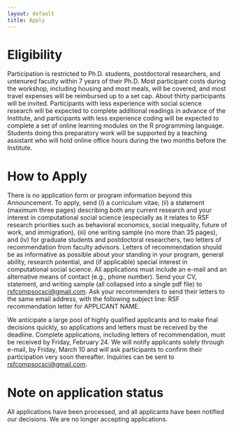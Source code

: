 ```yaml
---
layout: default
title: Apply
---
```


# Eligibility

Participation is restricted to Ph.D. students, postdoctoral researchers, and untenured faculty within 7 years of their Ph.D.  Most participant costs during the workshop, including housing and most meals, will be covered, and most travel expenses will be reimbursed up to a set cap. About thirty participants will be invited.  Participants with less experience with social science research will be expected to complete additional readings in advance of the Institute, and participants with less experience coding will be expected to complete a set of online learning modules on the R programming language.  Students doing this preparatory work will be supported by a teaching assistant who will hold online office hours during the two months before the Institute.

# How to Apply

There is no application form or program information beyond this Announcement.  To apply, send (i) a curriculum vitae, (ii) a statement (maximum three pages) describing both any current research and your interest in computational social science (especially as it relates to RSF research priorities such as behavioral economics, social inequality, future of work, and immigration), (iii) one writing sample (no more than 35 pages), and (iv) for graduate students and postdoctoral researchers, two letters of recommendation from faculty advisors.  Letters of recommendation should be as informative as possible about your standing in your program, general ability, research potential, and (if applicable) special interest in computational social science.  All applications must include an e-mail and an alternative means of contact (e.g., phone number).  Send your CV, statement, and writing sample (all collapsed into a single pdf file) to rsfcompsocsci@gmail.com.  Ask your recommenders to send their letters to the same email address, with the following subject line: RSF recommendation letter for APPLICANT NAME.

We anticipate a large pool of highly qualified applicants and to make final decisions quickly, so applications and letters must be received by the deadline. Complete applications, including letters of recommendation, must be received by Friday, February 24.  We will notify applicants solely through e-mail, by Friday, March 10 and will ask participants to confirm their participation very soon thereafter. Inquiries can be sent to rsfcompsocsci@gmail.com.

# Note on application status

All applications have been processed, and all applicants have been notified our decisions.  We are no longer accepting applications.

